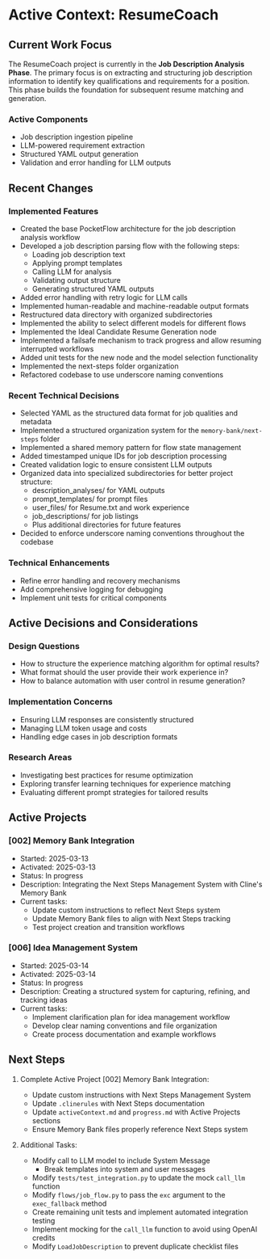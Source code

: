# Active Context: ResumeCoach

## Current Work Focus

The ResumeCoach project is currently in the **Job Description Analysis Phase**. The primary focus is on extracting and structuring job description information to identify key qualifications and requirements for a position. This phase builds the foundation for subsequent resume matching and generation.

### Active Components
- Job description ingestion pipeline
- LLM-powered requirement extraction
- Structured YAML output generation
- Validation and error handling for LLM outputs

## Recent Changes

### Implemented Features
- Created the base PocketFlow architecture for the job description analysis workflow
- Developed a job description parsing flow with the following steps:
  - Loading job description text
  - Applying prompt templates
  - Calling LLM for analysis
  - Validating output structure
  - Generating structured YAML outputs
- Added error handling with retry logic for LLM calls
- Implemented human-readable and machine-readable output formats
- Restructured data directory with organized subdirectories
- Implemented the ability to select different models for different flows
- Implemented the Ideal Candidate Resume Generation node
- Implemented a failsafe mechanism to track progress and allow resuming interrupted workflows
- Added unit tests for the new node and the model selection functionality
- Implemented the next-steps folder organization
- Refactored codebase to use underscore naming conventions

### Recent Technical Decisions
- Selected YAML as the structured data format for job qualities and metadata
- Implemented a structured organization system for the `memory-bank/next-steps` folder
- Implemented a shared memory pattern for flow state management
- Added timestamped unique IDs for job description processing
- Created validation logic to ensure consistent LLM outputs
- Organized data into specialized subdirectories for better project structure:
  - description_analyses/ for YAML outputs
  - prompt_templates/ for prompt files
  - user_files/ for Resume.txt and work experience
  - job_descriptions/ for job listings
  - Plus additional directories for future features
- Decided to enforce underscore naming conventions throughout the codebase

### Technical Enhancements
- Refine error handling and recovery mechanisms
- Add comprehensive logging for debugging
- Implement unit tests for critical components

## Active Decisions and Considerations

### Design Questions
- How to structure the experience matching algorithm for optimal results?
- What format should the user provide their work experience in?
- How to balance automation with user control in resume generation?

### Implementation Concerns
- Ensuring LLM responses are consistently structured
- Managing LLM token usage and costs
- Handling edge cases in job description formats

### Research Areas
- Investigating best practices for resume optimization
- Exploring transfer learning techniques for experience matching
- Evaluating different prompt strategies for tailored results

## Active Projects

### [002] Memory Bank Integration
- Started: 2025-03-13
- Activated: 2025-03-13
- Status: In progress
- Description: Integrating the Next Steps Management System with Cline's Memory Bank
- Current tasks:
  - Update custom instructions to reflect Next Steps system
  - Update Memory Bank files to align with Next Steps tracking
  - Test project creation and transition workflows

### [006] Idea Management System
- Started: 2025-03-14
- Activated: 2025-03-14
- Status: In progress
- Description: Creating a structured system for capturing, refining, and tracking ideas
- Current tasks:
  - Implement clarification plan for idea management workflow
  - Develop clear naming conventions and file organization
  - Create process documentation and example workflows

## Next Steps

1. Complete Active Project [002] Memory Bank Integration:
   - Update custom instructions with Next Steps Management System
   - Update `.clinerules` with Next Steps documentation
   - Update `activeContext.md` and `progress.md` with Active Projects sections
   - Ensure Memory Bank files properly reference Next Steps system

2. Additional Tasks:
   - Modify call to LLM model to include System Message
     - Break templates into system and user messages
   - Modify `tests/test_integration.py` to update the mock `call_llm` function 
   - Modify `flows/job_flow.py` to pass the `exc` argument to the `exec_fallback` method
   - Create remaining unit tests and implement automated integration testing
   - Implement mocking for the `call_llm` function to avoid using OpenAI credits
   - Modify `LoadJobDescription` to prevent duplicate checklist files
